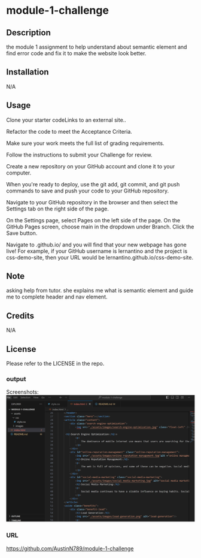 # module-1-challenge

## Description

 the module 1 assignment to help understand about semantic element and find error code and fix it to make the website look better.

## Installation

N/A

## Usage
 
Clone your starter codeLinks to an external site..

Refactor the code to meet the Acceptance Criteria.

Make sure your work meets the full list of grading requirements.

Follow the instructions to submit your Challenge for review.

Create a new repository on your GitHub account and clone it to your computer.

When you're ready to deploy, use the git add, git commit, and git push commands to save and push your code to your GitHub repository.

Navigate to your GitHub repository in the browser and then select the Settings tab on the right side of the page.

On the Settings page, select Pages on the left side of the page. On the GitHub Pages screen, choose main in the dropdown under Branch. Click the Save button.

Navigate to <your-github-username>.github.io/<your-repository-name> and you will find that your new webpage has gone live! For example, if your GitHub username is lernantino and the project is css-demo-site, then your URL would be lernantino.github.io/css-demo-site.

## Note
asking help from tutor. she explains me what is semantic element and guide me to complete header and nav element. 

## Credits

N/A

## License

Please refer to the LICENSE in the repo.


### output 
Screenshots:
    ![Screenshot1](https://github.com/AustinN789/module-1-challenge/blob/main/screen%20shot.png)
### URL 
https://github.com/AustinN789/module-1-challenge
